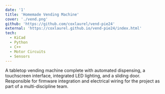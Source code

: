 ```yaml
---
date: '1'
title: 'Homemade Vending Machine'
cover: './vend.png'
github: 'https://github.com/coxlaurel/vend-pie24'
external: 'https://coxlaurel.github.io/vend-pie24/index.html'
tech:
  - KiCad
  - Python
  - C++
  - Motor Circuits
  - Sensors
---
```


A tabletop vending machine complete with automated dispensing, a touchscreen interface, integrated LED lighting, and a sliding
door. Responsible for firmware integration and electrical wiring for the project as part of a multi-discipline team.
